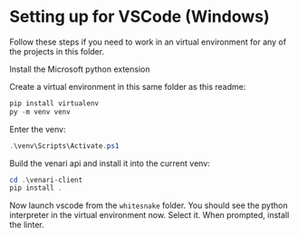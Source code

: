 # Setting up for VSCode (Windows)

Follow these steps if you need to work in an virtual environment for any of the projects in this folder.

Install the Microsoft python extension

Create a virtual environment in this same folder as this readme:

```ps1
pip install virtualenv
py -m venv venv 
```

Enter the venv:

```ps1
.\venv\Scripts\Activate.ps1
```



Build the venari api and install it into the current venv:

```ps1
cd .\venari-client
pip install .
```



Now launch vscode from the `whitesnake` folder. You should see the python interpreter in the virtual environment now. Select it. When prompted, install the linter.

